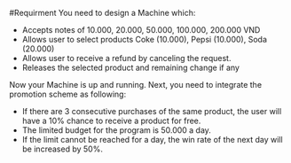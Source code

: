 #Requirment
You need to design a Machine which:
- Accepts notes of 10.000, 20.000, 50.000, 100.000, 200.000 VND
- Allows user to select products Coke (10.000), Pepsi (10.000), Soda (20.000)
- Allows user to receive a refund by canceling the request.
- Releases the selected product and remaining change if any

Now your Machine is up and running. Next, you need to integrate the promotion scheme as following:
- If there are 3 consecutive purchases of the same product, the user will have a 10% chance to receive a product for free.
- The limited budget for the program is 50.000 a day.
- If the limit cannot be reached for a day, the win rate of the next day will be increased by 50%.
